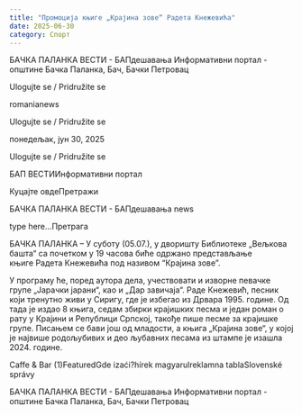 ```yaml
---
title: "Промоција књиге „Крајина зове“ Радета Кнежевића"
date: 2025-06-30
category: Спорт
---
```


БАЧКА ПАЛАНКА ВЕСТИ - БАПдешавања Информативни портал - општине Бачка Паланка, Бач, Бачки Петровац

Ulogujte se / Pridružite se

romanianews

Ulogujte se / Pridružite se

понедељак, јун 30, 2025

Ulogujte se / Pridružite se

БАП ВЕСТИИнформативни портал

Куцајте овдеПретражи

БАЧКА ПАЛАНКА ВЕСТИ - БАПдешавања news

type here...Претрага

БАЧКА ПАЛАНКА – У суботу (05.07.), у дворишту Библиотеке „Вељкова башта“ са почетком у 19 часова биће одржано представљање књиге Радета Кнежевића под називом “Крајина зове”.

У програму ће, поред аутора дела, учествовати и изворне певачке групе „Јарачки јарани“, као и „Дар завичаја“.
Раде Кнежевић, песник који тренутно живи у Сиригу, где је избегао из Дрвара 1995. године. Од тада је издао 8 књига, седам збирки крајишких песма и један роман о рату у Крајини и Републици Српској, такође пише песме за крајишке групе. Писањем се бави још од младости, а књига „Крајина зове“, у којој је највише родољубивих и део љубавних песама из штампе је изашла 2024. године.

Caffe & Bar (1)FeaturedGde izaći?hírek magyarulreklamna tablaSlovenské správy

БАЧКА ПАЛАНКА ВЕСТИ - БАПдешавања Информативни портал - општине Бачка Паланка, Бач, Бачки Петровац
